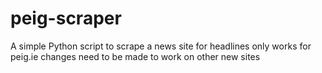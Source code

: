 # peig-scraper
A simple Python script to scrape a news site for headlines
only works for peig.ie
changes need to be made to work on other new sites
